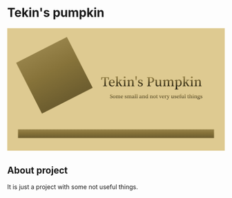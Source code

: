 # Tekin's pumpkin
![pumpkin](pumpkin.png)
## About project
It is just a project with some not useful things.  

